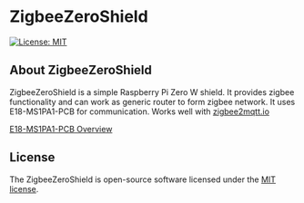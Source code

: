 # ZigbeeZeroShield

[![License: MIT](https://img.shields.io/badge/License-MIT-yellow.svg)](https://opensource.org/licenses/MIT)

## About ZigbeeZeroShield

ZigbeeZeroShield is a simple Raspberry Pi Zero W shield. It provides zigbee functionality and can work as generic router to form zigbee network. It uses E18-MS1PA1-PCB for communication.
Works well with [zigbee2mqtt.io](https://www.zigbee2mqtt.io/)

[E18-MS1PA1-PCB Overview](http://www.ebyte.com/en/product-view-news.aspx?id=121)

## License

The ZigbeeZeroShield is open-source software licensed under the [MIT license](https://opensource.org/licenses/MIT).
